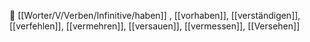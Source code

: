 💼 [[Worter/V/Verben/Infinitive/haben]]  , [[vorhaben]], [[verständigen]], [[verfehlen]], [[vermehren]], [[versauen]], [[vermessen]], [[Versehen]]